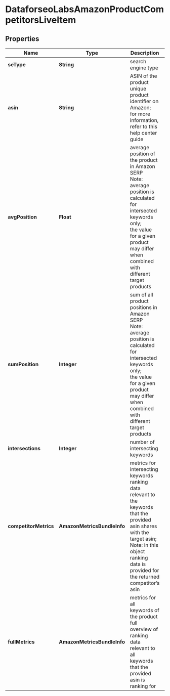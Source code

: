 # DataforseoLabsAmazonProductCompetitorsLiveItem


## Properties

| Name | Type | Description | Notes |
|------------ | ------------- | ------------- | -------------|
**seType** | **String** | search engine type |[optional]|
**asin** | **String** | ASIN of the product<br>unique product identifier on Amazon;<br>for more information, refer to this help center guide |[optional]|
**avgPosition** | **Float** | average position of the product in Amazon SERP<br>Note: average position is calculated for intersected keywords only;<br>the value for a given product may differ when combined with different target products |[optional]|
**sumPosition** | **Integer** | sum of all product positions in Amazon SERP<br>Note: average position is calculated for intersected keywords only;<br>the value for a given product may differ when combined with different target products |[optional]|
**intersections** | **Integer** | number of intersecting keywords |[optional]|
**competitorMetrics** | **AmazonMetricsBundleInfo** | metrics for intersecting keywords<br>ranking data relevant to the keywords that the provided asin shares with the target asin;<br>Note: in this object ranking data is provided for the returned competitor’s asin |[optional]|
**fullMetrics** | **AmazonMetricsBundleInfo** | metrics for all keywords of the product<br>full overview of ranking data relevant to all keywords that the provided asin is ranking for |[optional]|